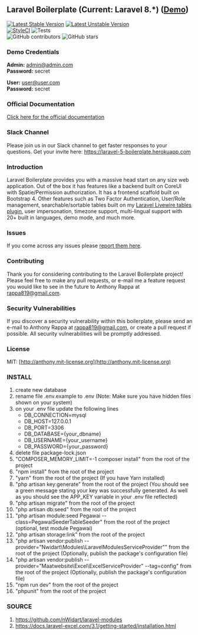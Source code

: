 ## Laravel Boilerplate (Current: Laravel 8.*) ([Demo](https://demo.laravel-boilerplate.com))

[![Latest Stable Version](https://poser.pugx.org/rappasoft/laravel-boilerplate/v/stable)](https://packagist.org/packages/rappasoft/laravel-boilerplate)
[![Latest Unstable Version](https://poser.pugx.org/rappasoft/laravel-boilerplate/v/unstable)](https://packagist.org/packages/rappasoft/laravel-boilerplate) 
<br/>
[![StyleCI](https://styleci.io/repos/30171828/shield?style=plastic)](https://github.styleci.io/repos/30171828)
![Tests](https://github.com/rappasoft/laravel-boilerplate/workflows/Tests/badge.svg?branch=master)
<br/>
![GitHub contributors](https://img.shields.io/github/contributors/rappasoft/laravel-boilerplate.svg)
![GitHub stars](https://img.shields.io/github/stars/rappasoft/laravel-boilerplate.svg?style=social)

### Demo Credentials

**Admin:** admin@admin.com  
**Password:** secret

**User:** user@user.com  
**Password:** secret

### Official Documentation

[Click here for the official documentation](http://laravel-boilerplate.com)

### Slack Channel

Please join us in our Slack channel to get faster responses to your questions. Get your invite here: https://laravel-5-boilerplate.herokuapp.com

### Introduction

Laravel Boilerplate provides you with a massive head start on any size web application. Out of the box it has features like a backend built on CoreUI with Spatie/Permission authorization. It has a frontend scaffold built on Bootstrap 4. Other features such as Two Factor Authentication, User/Role management, searchable/sortable tables built on my [Laravel Livewire tables plugin](https://github.com/rappasoft/laravel-livewire-tables), user impersonation, timezone support, multi-lingual support with 20+ built in languages, demo mode, and much more.

### Issues

If you come across any issues please [report them here](https://github.com/rappasoft/laravel-boilerplate/issues).

### Contributing

Thank you for considering contributing to the Laravel Boilerplate project! Please feel free to make any pull requests, or e-mail me a feature request you would like to see in the future to Anthony Rappa at rappa819@gmail.com.

### Security Vulnerabilities

If you discover a security vulnerability within this boilerplate, please send an e-mail to Anthony Rappa at rappa819@gmail.com, or create a pull request if possible. All security vulnerabilities will be promptly addressed.

### License

MIT: [http://anthony.mit-license.org](http://anthony.mit-license.org)

### INSTALL

1. create new database <br/>
2. rename file .env.example to .env (Note: Make sure you have hidden files shown on your system) <br/>
3. on your .env file update the following lines <br/>
   - DB_CONNECTION=mysql <br/>
   - DB_HOST=127.0.0.1 <br/>
   - DB_PORT=3306 <br/>
   - DB_DATABASE={your_dbname} <br/>
   - DB_USERNAME={your_username} <br/>
   - DB_PASSWORD={your_password} <br/>
4. delete file package-lock.json <br/>
5. "COMPOSER_MEMORY_LIMIT=-1 composer install" from the root of the project <br/>
6. "npm install" from the root of the project <br/>
7. "yarn" from the root of the project (If you have Yarn installed)<br/>
8. "php artisan key:generate" from the root of the project (You should see a green message stating your key was successfully generated. As well as you should see the APP_KEY variable in your .env file reflected)<br/>
9. "php artisan migrate" from the root of the project <br/>
10. "php artisan db:seed" from the root of the project <br/>
11. "php artisan module:seed Pegawai --class=PegawaiSeederTableSeeder" from the root of the project (optional, test module Pegawai)<br/>
12. "php artisan storage:link" from the root of the project <br/>
13. "php artisan vendor:publish --provider="Nwidart\Modules\LaravelModulesServiceProvider"" from the root of the project (Optionally, publish the package's configuration file)<br/>
14. "php artisan vendor:publish --provider="Maatwebsite\Excel\ExcelServiceProvider" --tag=config" from the root of the project (Optionally, publish the package's configuration file) <br/>
15. "npm run dev" from the root of the project <br/>
16. "phpunit" from the root of the project <br/>

### SOURCE

1. https://github.com/nWidart/laravel-modules <br/>
2. https://docs.laravel-excel.com/3.1/getting-started/installation.html <br/>
